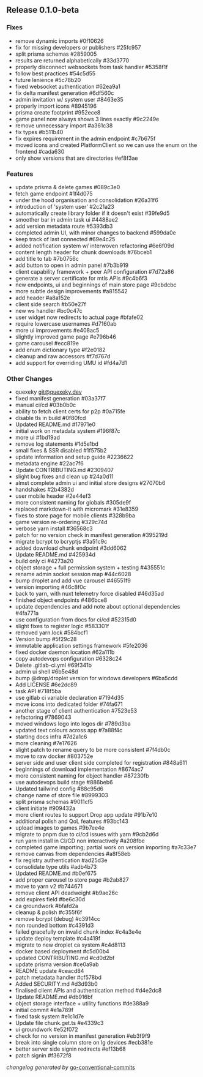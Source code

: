 

## Release 0.1.0-beta

### Fixes
- remove dynamic imports #0f10626
- fix for missing developers or publishers #25fc957
- split prisma schemas #2859005
- results are returned alphabetically #33d3770
- properly disconnect websockets from task handler #5358f1f
- follow best practices #54c5d55
- future lenience #5c78b20
- fixed websocket authentication #62ea9a1
- fix delta manifest generation #6df560c
- admin invitation w/ system user #8463e35
- properly import icons #8945196
- prisma create footprint #952ece8
- game panel now always shows 3 lines exactly #9c2249e
- remove unnecessary import #a361c38
- fix types #b511b40
- fix expires requirement in the admin endpoint #c7b675f
- moved icons and created PlatformClient so we can use the enum on the frontend #cada630
- only show versions that are directories #ef8f3ae


### Features
- update prisma & delete games #089c3e0
- fetch game endpoint #1f4d075
- under the hood organisation and consolidation #26a31f6
- introduction of 'system user' #2c21a23
- automatically create library folder if it doesn't exist #39fe9d5
- smoother bar in admin task ui #4488ae2
- add version metadata route #5393db3
- completed admin UI, with minor changes to backend #599da0e
- keep track of last connected #69e4c25
- added notification system w/ interwoven refactoring #6e6f09d
- content length header for chunk downloads #76bceb1
- add title to tab #7b0756c
- add button to open in admin panel #7b3b919
- client capability framework + peer API configuration #7d72a86
- generate a server certificate for mtls APIs #9c4b6f3
- new endpoints, ui and beginnings of main store page #9cbdcbc
- more subtle design improvements #a815542
- add header #a8a152e
- client side search #b50e27f
- new ws handler #bc0c47c
- user widget now redirects to actual page #bfafe02
- require lowercase usernames #d7160ab
- more ui improvements #e408ac5
- slightly improved game page #e796b46
- game carousel #ecc819e
- add enum dictionary type #f2e0182
- cleanup and raw accessors #f7d767d
- add support for overriding UMU id #fd4a7d1


### Other Changes
- quexeky <git@quexeky.dev> 
- fixed manifest generation #03a37f7
- manual ci/cd #03b0b0c
- ability to fetch client certs for p2p #0a715fe
- disable tls in build #0f80fcd
- Updated README.md #17971e0
- initial work on metadata system #196f87c
- more ui #1bd19ad
- remove log statements #1d5e1bd
- small fixes & SSR disabled #1f575b2
- update information and setup guide #2236622
- metadata engine #22ac7f6
- Update CONTRIBUTING.md #2309407
- slight bug fixes and clean up #24a0d11
- almst complete admin ui and initial store designs #27070b6
- handshakes #2b4382d
- user mobile header #2e44ef3
- more consistent naming for globals #305de9f
- replaced markdown-it with micromark #31e8359
- fixes to store page for mobile clients #328b9ba
- game version re-ordering #329c74d
- verbose yarn install #36568c3
- patch for no version check in manifest generation #395219d
- migrate bcrypt to bcryptjs #3a51c9c
- added download chunk endpoint #3dd6062
- Update README.md #425934d
- build only ci #4273a20
- object storage + full permission system + testing #435551c
- rename admin socket session map #44c6028
- bump droplet and add vue carousel #46551f9
- version importing #46c8f0c
- back to yarn, with nuxt telemetry force disabled #46d35ad
- finished object endpoints #486bce8
- update dependencies and add note about optional dependencies #4fa771a
- use configuration from docs for ci/cd #52315d0
- slight fixes to register logic #583301f
- removed yarn.lock #584bcf1
- Version bump #5f29c28
- immutable application settings framework #5fe2036
- fixed docker daemon location #62a111b
- copy autodevops configuration #6328c24
- Delete .gitlab-ci.yml #69f341b
- admin ui shell #6b5e48d
- bump @drop/droplet version for windows developers #6ba5cdd
- Add LICENSE #6e2dc89
- task API #718f5ba
- use gitlab ci variable declaration #7194d35
- move icons into dedicated folder #74fa671
- another stage of client authentication #7523e53
- refactoring #7869043
- moved windows logo into logos dir #789d3ba
- updated text colours across app #7a88f4c
- starting docs infra #7d2a1c6
- more cleaning #7e17626
- slight patch to rename query to be more consistent #7f4db0c
- move to raw docker #803752e
- server side and user client side completed for registration #848a611
- beginnings of download implementation #8674ac7
- more consistent naming for object handler #87230fb
- use autodevops build stage #886beb6
- Updated tailwind config #88c95d6
- change name of store file #8999303
- split prisma schemas #9011cf5
- client initiate #909432a
- more client routes to support Drop app update #91b7e10
- additional polish and QoL features #93bc143
- upload images to games #9b7ee4e
- migrate to pnpm due to ci/cd issues with yarn #9cb2d6d
- run yarn install in CI/CD non interactively #a208fbe
- completed game importing; partial work on version importing #a7c33e7
- remove canvas from dependencies #a8f58eb
- fix registry authentication #ad25d3e
- consolidate type utils #adb4b73
- Updated README.md #b0ef675
- add proper carousel to store page #b2ab827
- move to yarn v2 #b744671
- remove client API deadweight #b9ae26c
- add expires field #be6c30d
- ca groundwork #bfafd2a
- cleanup & polish #c355f6f
- remove bcrypt (debug) #c3914cc
- non rounded bottom #c4391d3
- failed gracefully on invalid chunk index #c4a3e4e
- update deploy template #c4a419f
- migrate to new droplet ca system #c4d8113
- docker based deployment #c5d00b4
- updated CONTRIBUTING.md #cd0d2bf
- update prisma version #ce0a9ab
- README update #ceacd84
- patch metadata handler #cf578bd
- Added SECURITY.md #d3d93b0
- finalised client APIs and authentication method #d4e2dc8
- Update README.md #db916bf
- object storage interface + utility functions #de388a9
- initial commit #e1a789f
- fixed task system #e1c1d7e
- Update file chunk.get.ts #e4339c3
- ui groundwork #e52f072
- check for no version in manifest generation #eb3f9f9
- break into single column store on lg devices #ecb381e
- better server side signin redirects #ef13b68
- patch signin #f3672f8


_changelog generated by_ [go-conventional-commits](https://github.com/joselitofilho/go-conventional-commits)
